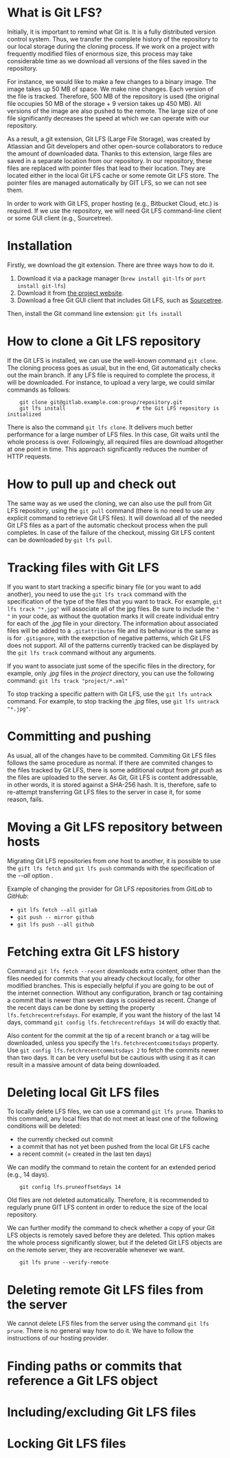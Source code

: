 # What is Git LFS?

Initially, it is important to remind what Git is. It is a fully distributed version control system. Thus, we transfer the complete history of the repository to our local storage during the cloning process. If we work on a project with frequently modified files of enormous size, this process may take considerable time as we download all versions of the files saved in the repository.

For instance, we would like to make a few changes to a binary image. The image takes up 50 MB of space. We make nine changes. Each version of the file is tracked. Therefore, 500 MB of the repository is used (the original file occupies 50 MB of the storage + 9 version takes up 450 MB). All versions of the image are also pushed to the remote. The large size of one file significantly decreases the speed at which we can operate with our repository.

As a result, a git extension, Git LFS (Large File Storage), was created by Atlassian and Git developers and other open-source collaborators to reduce the amount of downloaded data. Thanks to this extension, large files are saved in a separate location from our repository. In our repository, these files are replaced with pointer files that lead to their location. They are located either in the local Git LFS cache or some remote Git LFS store. The pointer files are managed automatically by GIT LFS, so we can not see them.

In order to work with Git LFS, proper hosting (e.g., Bitbucket Cloud, etc.) is required. If we use the repository, we will need Git LFS command-line client or some GUI client (e.g., Sourcetree).

# Installation

Firstly, we download the git extension. There are three ways how to do it.
1. Download it via a package manager (`brew install git-lfs` or `port install git-lfs`)
2. Download it from [the project website](https://git-lfs.github.com/).
3. Download a free Git GUI client that includes Git LFS, such as [Sourcetree](https://www.sourcetreeapp.com/).

Then, install the Git command line extension: `git lfs install`


# How to clone a Git LFS repository

If the Git LFS is installed, we can use the well-known command `git clone`. The cloning process goes as usual, but in the end, Git automatically checks out the main branch. If any LFS file is required to complete the process, it will be downloaded. For instance, to upload a very large, we could similar commands as follows:

        git clone git@gitlab.example.com:group/repository.git
        git lfs install                       # the Git LFS repository is initialized

There is also the command `git lfs clone`. It delivers much better performance for a large number of LFS files. In this case, Git waits until the whole process is over. Followingly, all required files are download altogether at one point in time. This approach significantly reduces the number of HTTP requests.


# How to pull up and check out

The same way as we used the cloning, we can also use the pull from Git LFS repository, using the `git pull` command (there is no need to use any explicit command to retrieve Git LFS files). It will download all of the needed Git LFS files as a part of the automatic checkout process when the pull completes. In case of the failure of the checkout, missing Git LFS content can be downloaded by `git lfs pull`.

# Tracking files with Git LFS

If you want to start tracking a specific binary file (or you want to add another), you need to use the `git lfs track` command with the specification of the type of the files that you want to track. For example, `git lfs track "*.jpg"` will associate all of the jpg files. Be sure to include the `" "` in your code, as without the quotation marks it will create individual entry for each of the *.jpg* file in your directory. The information about associated files will be added to a `.gitattributes` file and its behaviour is the same as is for `.gitignore`, with the exepction of negative patterns, which Git LFS does not support. All of the patterns currently tracked can be displayed by the `git lfs track` command without any arguments.

If you want to associate just some of the specific files in the directory, for example, only *.jpg* files in the *project* directory, you can use the following command: `git lfs track "project/*.xml"`

To stop tracking a specific pattern with Git LFS, use the `git lfs untrack` command. For example, to stop tracking the *.jpg* files, use `git lfs untrack "*.jpg"`.

# Committing and pushing

As usual, all of the changes have to be commited. Commiting Git LFS files follows the same procedure as normal. If there are commited changes to the files tracked by Git LFS, there is some additional output from *git push* as the files are uploaded to the server. As Git, Git LFS is content addressable, in other words, it is stored against a SHA-256 hash. It is, therefore, safe to re-attempt transferring Git LFS files to the server in case it, for some reason, fails.

# Moving a Git LFS repository between hosts

Migrating Git LFS repositories from one host to another, it is possible to use the `gift lfs fetch` and `git lfs push` commands with the specification of the *--all* option .

Example of changing the provider for Git LFS repositories from *GitLab* to *GitHub*:
 - `git lfs fetch --all gitlab`
 - `git push -- mirror github`
 - `git lfs push --all github`

# Fetching extra Git LFS history

Command `git lfs fetch --recent` downloads extra content, other than the files needed for commits that you already checkout locally, for other modified branches. This is especially helpful if you are going to be out of the internet connection. Without any configuration, branch or tag containing a commit that is newer than seven days is cosidered as recent. Change of the recent days can be done by setting the property `lfs.fetchrecentrefsdays`. For example, if you want the history of the last 14 days, command `git config lfs.fetchrecentrefdays 14` will do exactly that.

Also content for the commit at the tip of a recent branch or a tag will be downloaded, unless you specify the `lfs.fetchrecentcommitsdays` property. Use `git config lfs.fetchrecentcommitsdays 2` to fetch the commits newer than two days. It can be very useful but be cautious with using it as it can result in a massive amount of data being downloaded.

# Deleting local Git LFS files

To locally delete LFS files, we can use a command `git lfs prune`. Thanks to this command, any local files that do not meet at least one of the following conditions will be deleted:
- the currently checked out commit
- a commit that has not yet been pushed from the local Git LFS cache 
- a recent commit (= created in the last ten days)

We can modify the command to retain the content for an extended period (e.g., 14 days).

        git config lfs.pruneoffsetdays 14

Old files are not deleted automatically. Therefore, it is recommended to regularly prune GIT LFS content in order to reduce the size of the local repository.

We can further modify the command to check whether a copy of your Git LFS objects is remotely saved before they are deleted. This option makes the whole process significantly slower, but if the deleted Git LFS objects are on the remote server, they are recoverable whenever we want.

        git lfs prune --verify-remote

# Deleting remote Git LFS files from the server

We cannot delete LFS files from the server using the command `git lfs prune`. There is no general way how to do it. We have to follow the instructions of our hosting provider.

# Finding paths or commits that reference a Git LFS object



# Including/excluding Git LFS files



# Locking Git LFS files


